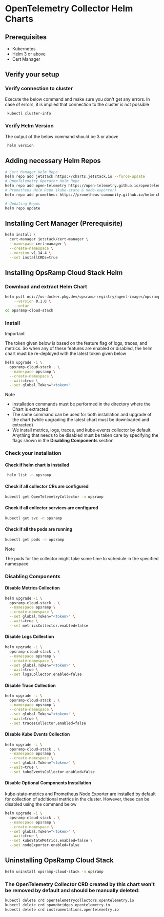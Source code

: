 # OpenTelemetry Collector Helm Charts

## Prerequisites

- Kubernetes
- Helm 3 or above
- Cert Manager

## Verify your setup

### Verify connection to cluster

Execute the below command and make sure you don't get any errors. In case of errors, it is implied that connection to
the cluster is not possible

```bash
 kubectl cluster-info
```

### Verify Helm Version

The output of the below command should be 3 or above

```bash
 helm version
```

## Adding necessary Helm Repos

```bash
# Cert Manager Helm Repo
helm repo add jetstack https://charts.jetstack.io --force-update
# OpenTelemetry Operator Helm Repo
helm repo add open-telemetry https://open-telemetry.github.io/opentelemetry-helm-charts
# Prometheus Helm Repo (kube-state & node-exporter)
helm repo add prometheus https://prometheus-community.github.io/helm-charts

# Updating Repos
helm repo update
```

## Installing Cert Manager (Prerequisite)

```bash
helm install \
  cert-manager jetstack/cert-manager \
  --namespace cert-manager \
  --create-namespace \
  --version v1.14.4 \
  --set installCRDs=true
```

## Installing OpsRamp Cloud Stack Helm

### Download and extract Helm Chart

```bash
helm pull oci://us-docker.pkg.dev/opsramp-registry/agent-images/opsramp-cloud-stack \
    --version 0.1.0 \
    --untar
cd opsramp-cloud-stack
```

### Install

> [!IMPORTANT]  
> The token given below is based on the feature flag of logs, traces, and metrics. So when any of these features are
> enabled or disabled, the helm chart must be re-deployed with the latest token given below

```bash
helm upgrade -i \
  opsramp-cloud-stack . \
  --namespace opsramp \
  --create-namespace \
  --wait=true \
  --set global.Token="<token>"
```

> [!NOTE]
> * Installation commands must be performed in the directory where the Chart is extracted
> * The same command can be used for both installation and upgrade of the chart (while upgrading the latest chart must
    be downloaded and extracted)
> * We install metrics, logs, traces, and kube-events collector by default. Anything that needs to be disabled must be
    taken care by specifying the flags shown in the **Disabling Components** section

### Check your installation

#### Check if helm chart is installed

```bash
 helm list -n opsramp
```

#### Check if all collector CRs are configured

```bash
kubectl get OpenTelemetryCollector -n opsramp
```

#### Check if all collector services are configured

```bash
kubectl get svc -n opsramp
```

#### Check if all the pods are running

```bash
kubectl get pods -n opsramp
```

> [!NOTE]  
> The pods for the collector might take some time to schedule in the specified namespace

### Disabling Components

#### Disable Metrics Collection

```bash
helm upgrade -i \
  opsramp-cloud-stack . \
  --namespace opsramp \
  --create-namespace \
  --set global.Token="<token>" \
  --wait=true \
  --set metricsCollector.enabled=false
```

#### Disable Logs Collection

```bash
helm upgrade -i \
  opsramp-cloud-stack . \
  --namespace opsramp \
  --create-namespace \
  --set global.Token="<token>" \
  --wait=true \
  --set logsCollector.enabled=false
```

#### Disable Trace Collection

```bash
helm upgrade -i \
  opsramp-cloud-stack . \
  --namespace opsramp \
  --create-namespace \
  --set global.Token="<token>" \
  --wait=true \
  --set tracesCollector.enabled=false
```

#### Disable Kube Events Collection

```bash
helm upgrade -i \
  opsramp-cloud-stack . \
  --namespace opsramp \
  --create-namespace \
  --set global.Token="<token>" \
  --wait=true \
  --set kubeEventsCollector.enabled=false
```

#### Disable Optional Components Installation

kube-state-metrics and Prometheus Node Exporter are installed by default for collection of additional metrics in the
cluster. However, these can be disabled using the command below

```bash
helm upgrade -i \
  opsramp-cloud-stack . \
  --namespace opsramp \
  --create-namespace \
  --set global.Token="<token>" \
  --wait=true \
  --set kubeStateMetrics.enabled=false \
  --set nodeExporter.enabled=false
```

## Uninstalling OpsRamp Cloud Stack

```bash
helm uninstall opsramp-cloud-stack -n opsramp
```

### The OpenTelemetry Collector CRD created by this chart won't be removed by default and should be manually deleted:

```bash 
kubectl delete crd opentelemetrycollectors.opentelemetry.io
kubectl delete crd opampbridges.opentelemetry.io
kubectl delete crd instrumentations.opentelemetry.io
```


